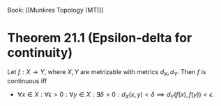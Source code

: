 Book: [[Munkres Topology (MT)]]
# Theorem 21.1 (Epsilon-delta for continuity)
Let $f:X\to Y$, where $X,Y$ are metrizable with metrics $d_{X},d_{Y}$.
Then $f$ is continuous iff 
- $\forall x\in X:\forall\epsilon>0:\forall y\in X:\exists \delta>0:d_{X}(x,y)<\delta\implies d_{Y}(f(x),f(y))<\epsilon$.